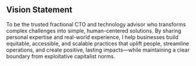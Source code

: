 ## Vision Statement

To be the trusted fractional CTO and technology advisor who transforms complex challenges into simple, human-centered solutions. By sharing personal expertise and real-world experience, I help businesses build equitable, accessible, and scalable practices that uplift people, streamline operations, and create positive, lasting impacts—while maintaining a clear boundary from exploitative capitalist norms.
